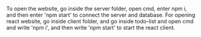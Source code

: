 To open the website, go inside the server folder, open cmd, enter npm i, and then enter 'npm start' to connect the server and database. For opening react website, go inside client folder, and go inside todo-list and open cmd and write 'npm i', and then write 'npm start' to start the react client.
